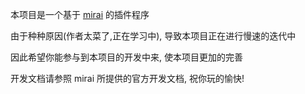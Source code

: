 本项目是一个基于 [mirai](https://github.com/mamoe/mirai) 的插件程序

由于种种原因(作者太菜了,正在学习中), 导致本项目正在进行慢速的迭代中

因此希望你能参与到本项目的开发中来, 使本项目更加的完善

开发文档请参照 mirai 所提供的官方开发文档, 祝你玩的愉快!
